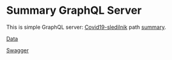 # Summary GraphQL Server

This is simple GraphQL server: [Covid19-sledilnik](https://covid-19.sledilnik.org/) path [summary](https://api.sledilnik.org/api/summary).

[Data](https://covid-19.sledilnik.org/sl/data)

[Swagger](https://api.sledilnik.org/swagger/index.html#/Summary)
